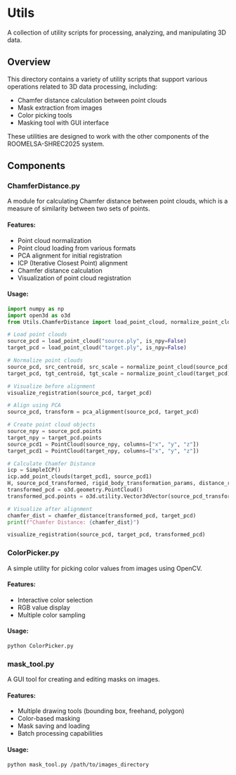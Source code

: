 # Utils

A collection of utility scripts for processing, analyzing, and manipulating 3D data.

## Overview

This directory contains a variety of utility scripts that support various operations related to 3D data processing, including:

- Chamfer distance calculation between point clouds
- Mask extraction from images
- Color picking tools
- Masking tool with GUI interface

These utilities are designed to work with the other components of the ROOMELSA-SHREC2025 system.

## Components

### ChamferDistance.py

A module for calculating Chamfer distance between point clouds, which is a measure of similarity between two sets of points.

#### Features:
- Point cloud normalization
- Point cloud loading from various formats
- PCA alignment for initial registration
- ICP (Iterative Closest Point) alignment
- Chamfer distance calculation
- Visualization of point cloud registration

#### Usage:
```python
import numpy as np
import open3d as o3d
from Utils.ChamferDistance import load_point_cloud, normalize_point_cloud, pca_alignment, chamfer_distance, visualize_registration

# Load point clouds
source_pcd = load_point_cloud("source.ply", is_npy=False)
target_pcd = load_point_cloud("target.ply", is_npy=False)

# Normalize point clouds
source_pcd, src_centroid, src_scale = normalize_point_cloud(source_pcd)
target_pcd, tgt_centroid, tgt_scale = normalize_point_cloud(target_pcd)

# Visualize before alignment
visualize_registration(source_pcd, target_pcd)

# Align using PCA
source_pcd, transform = pca_alignment(source_pcd, target_pcd)

# Create point cloud objects
source_npy = source_pcd.points
target_npy = target_pcd.points
source_pcd1 = PointCloud(source_npy, columns=["x", "y", "z"])
target_pcd1 = PointCloud(target_npy, columns=["x", "y", "z"])

# Calculate Chamfer Distance
icp = SimpleICP()
icp.add_point_clouds(target_pcd1, source_pcd1)
H, source_pcd_transformed, rigid_body_transformation_params, distance_residuals = icp.run(max_overlap_distance=1)
transformed_pcd = o3d.geometry.PointCloud()
transformed_pcd.points = o3d.utility.Vector3dVector(source_pcd_transformed)

# Visualize after alignment
chamfer_dist = chamfer_distance(transformed_pcd, target_pcd)
print(f"Chamfer Distance: {chamfer_dist}")

visualize_registration(source_pcd, target_pcd, transformed_pcd)
```

### ColorPicker.py

A simple utility for picking color values from images using OpenCV.

#### Features:
- Interactive color selection
- RGB value display
- Multiple color sampling

#### Usage:
```bash
python ColorPicker.py
```

### mask_tool.py

A GUI tool for creating and editing masks on images.

#### Features:
- Multiple drawing tools (bounding box, freehand, polygon)
- Color-based masking
- Mask saving and loading
- Batch processing capabilities

#### Usage:
```bash
python mask_tool.py /path/to/images_directory
```